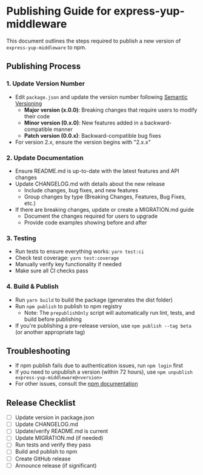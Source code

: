 # Publishing Guide for express-yup-middleware

This document outlines the steps required to publish a new version of `express-yup-middleware` to npm.

## Publishing Process

### 1. Update Version Number

- Edit `package.json` and update the version number following [Semantic Versioning](https://semver.org/)
  - **Major version (x.0.0)**: Breaking changes that require users to modify their code
  - **Minor version (0.x.0)**: New features added in a backward-compatible manner
  - **Patch version (0.0.x)**: Backward-compatible bug fixes
- For version 2.x, ensure the version begins with "2.x.x"

### 2. Update Documentation

- Ensure README.md is up-to-date with the latest features and API changes
- Update CHANGELOG.md with details about the new release
  - Include changes, bug fixes, and new features
  - Group changes by type (Breaking Changes, Features, Bug Fixes, etc.)
- If there are breaking changes, update or create a MIGRATION.md guide
  - Document the changes required for users to upgrade
  - Provide code examples showing before and after

### 3. Testing

- Run tests to ensure everything works: `yarn test:ci`
- Check test coverage: `yarn test:coverage`
- Manually verify key functionality if needed
- Make sure all CI checks pass

### 4. Build & Publish

- Run `yarn build` to build the package (generates the dist folder)
- Run `npm publish` to publish to npm registry
  - Note: The `prepublishOnly` script will automatically run lint, tests, and build before publishing
- If you're publishing a pre-release version, use `npm publish --tag beta` (or another appropriate tag)

## Troubleshooting

- If npm publish fails due to authentication issues, run `npm login` first
- If you need to unpublish a version (within 72 hours), use `npm unpublish express-yup-middleware@<version>`
- For other issues, consult the [npm documentation](https://docs.npmjs.com/)

## Release Checklist

- [ ] Update version in package.json
- [ ] Update CHANGELOG.md
- [ ] Update/verify README.md is current
- [ ] Update MIGRATION.md (if needed)
- [ ] Run tests and verify they pass
- [ ] Build and publish to npm
- [ ] Create GitHub release
- [ ] Announce release (if significant)
